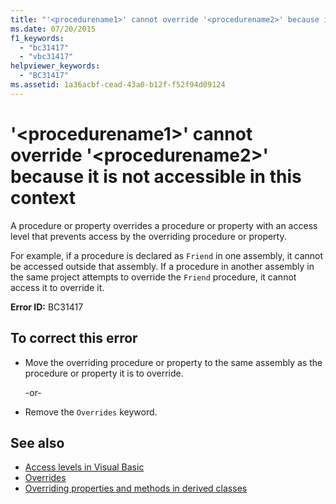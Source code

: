 ```yaml
---
title: "'<procedurename1>' cannot override '<procedurename2>' because it is not accessible in this context"
ms.date: 07/20/2015
f1_keywords: 
  - "bc31417"
  - "vbc31417"
helpviewer_keywords: 
  - "BC31417"
ms.assetid: 1a36acbf-cead-43a0-b12f-f52f94d09124
---
```

# '\<procedurename1>' cannot override '\<procedurename2>' because it is not accessible in this context
A procedure or property overrides a procedure or property with an access level that prevents access by the overriding procedure or property.  
  
 For example, if a procedure is declared as `Friend` in one assembly, it cannot be accessed outside that assembly. If a procedure in another assembly in the same project attempts to override the `Friend` procedure, it cannot access it to override it.  
  
 **Error ID:** BC31417  
  
## To correct this error  
  
- Move the overriding procedure or property to the same assembly as the procedure or property it is to override.  
  
     -or-  
  
- Remove the `Overrides` keyword.  
  
## See also

- [Access levels in Visual Basic](../../visual-basic/programming-guide/language-features/declared-elements/access-levels.md)
- [Overrides](../../visual-basic/language-reference/modifiers/overrides.md)
- [Overriding properties and methods in derived classes](../programming-guide/language-features/objects-and-classes/inheritance-basics.md#overriding-properties-and-methods-in-derived-classes)
